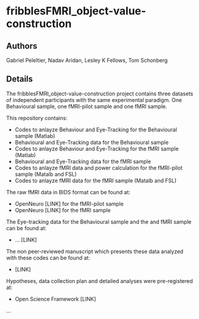 # fribblesFMRI_object-value-construction
## Authors 
Gabriel Peleltier, Nadav Aridan, Lesley K Fellows, Tom Schonberg
## Details
The fribblesFMRI_object-value-construction project contains three datasets of independent participants with the same experimental paradigm. One Behavioural sample, one fMRI-pilot sample and one fMRI sample.  
  
This repository contains:
* Codes to anlayze Behaviour and Eye-Tracking for the Behavioural sample (Matlab)
* Behavioural and Eye-Tracking data for the Behavioural sample
* Codes to anlayze Behaviour and Eye-Tracking for the fMRI sample (Matlab)
* Behavioural and Eye-Tracking data for the fMRI sample
* Codes to anlayze fMRI data and power calculation for the fMRI-pilot sample (Matalb and FSL)
* Codes to anlayze fMRI data for the fMRI sample (Matalb and FSL)
  
The raw fMRI data in BIDS format can be found at:
* OpenNeuro [LINK] for the fMRI-pilot sample
* OpenNeuro [LINK] for the fMRI sample
  
The Eye-tracking data for the Behavioural sample and the and fMRI sample can be found at:
* ... [LINK]  

The non peer-reviewed manuscript which presents these data analyzed with these codes can be found at:
* [LINK]  
  
Hypotheses, data collection plan and detailed analyses were pre-registered at:
* Open Science Framework [LINK]  
  
...
